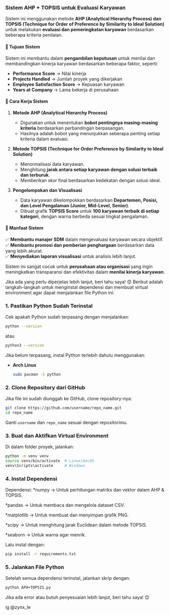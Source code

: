 ### **Sistem AHP + TOPSIS untuk Evaluasi Karyawan**

Sistem ini menggunakan metode **AHP (Analytical Hierarchy Process) dan TOPSIS (Technique for Order of Preference by Similarity to Ideal Solution)** untuk melakukan **evaluasi dan pemeringkatan karyawan** berdasarkan beberapa kriteria penilaian.

#### **🔹 Tujuan Sistem**

Sistem ini membantu dalam **pengambilan keputusan** untuk menilai dan membandingkan kinerja karyawan berdasarkan beberapa faktor, seperti:

- **Performance Score** → Nilai kinerja
- **Projects Handled** → Jumlah proyek yang dikerjakan
- **Employee Satisfaction Score** → Kepuasan karyawan
- **Years at Company** → Lama bekerja di perusahaan

#### **🔹 Cara Kerja Sistem**

1. **Metode AHP (Analytical Hierarchy Process)**

   - Digunakan untuk menentukan **bobot pentingnya masing-masing kriteria** berdasarkan perbandingan berpasangan.
   - Hasilnya adalah bobot yang menunjukkan seberapa penting setiap kriteria dalam evaluasi.

2. **Metode TOPSIS (Technique for Order Preference by Similarity to Ideal Solution)**

   - Menormalisasi data karyawan.
   - Menghitung **jarak antara setiap karyawan dengan solusi terbaik dan terburuk**.
   - Memberikan skor final berdasarkan kedekatan dengan solusi ideal.

3. **Pengelompokan dan Visualisasi**
   - Data karyawan dikelompokkan berdasarkan **Departemen, Posisi, dan Level Pengalaman (Junior, Mid-Level, Senior)**.
   - Dibuat grafik **TOPSIS Score** untuk **100 karyawan terbaik di setiap kategori**, dengan warna berbeda sesuai tingkat pengalaman.

#### **🔹 Manfaat Sistem**

✅ **Membantu manajer SDM** dalam mengevaluasi karyawan secara objektif.  
✅ **Membantu promosi dan pemberian penghargaan** berdasarkan data yang lebih akurat.  
✅ **Menyediakan laporan visualisasi** untuk analisis lebih lanjut.

Sistem ini sangat cocok untuk **perusahaan atau organisasi** yang ingin meningkatkan transparansi dan efektivitas dalam **menilai kinerja karyawan**.

Jika ada yang perlu diperjelas lebih lanjut, beri tahu saya! 😊
Berikut adalah langkah-langkah untuk menginstal dependensi dan membuat virtual environment agar dapat menjalankan file Python ini:

### **1. Pastikan Python Sudah Terinstal**

Cek apakah Python sudah terpasang dengan menjalankan:

```bash
python --version
```

atau

```bash
python3 --version
```

Jika belum terpasang, instal Python terlebih dahulu menggunakan:

- **Arch Linux**
  ```bash
  sudo pacman -S python
  ```

### **2. Clone Repository dari GitHub**

Jika file ini sudah diunggah ke GitHub, clone repository-nya:

```bash
git clone https://github.com/username/repo_name.git
cd repo_name
```

Ganti `username` dan `repo_name` sesuai dengan repositorimu.

### **3. Buat dan Aktifkan Virtual Environment**

Di dalam folder proyek, jalankan:

```bash
python -m venv venv
source venv/bin/activate  # Linux/macOS
venv\Scripts\activate     # Windows
```

### **4. Instal Dependensi**

Dependensi:
*numpy → Untuk perhitungan matriks dan vektor dalam AHP & TOPSIS.

*pandas → Untuk membaca dan mengelola dataset CSV.

*matplotlib → Untuk membuat dan menyimpan grafik PNG.

*scipy → Untuk menghitung jarak Euclidean dalam metode TOPSIS.

*seaborn → Untuk warna agar menrik.

Lalu instal dengan:

```bash
pip install -r requirements.txt
```

### **5. Jalankan File Python**

Setelah semua dependensi terinstal, jalankan skrip dengan:

```bash
python APH+TOPSIS.py
```

Jika ada error atau butuh penyesuaian lebih lanjut, beri tahu saya! 😊

ig @zynx_le
